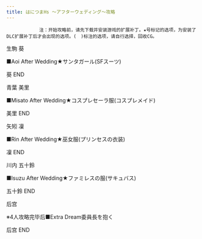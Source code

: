 ```yaml
---
title: はにつまHs ～アフターウェディング～攻略
---
```


                注：开始攻略前，请先下载并安装游戏的扩展补丁。★号标记的选项，为安装了DLC扩展补丁后才会出现的选项。(　)标注的选项，请自行选择，回收CG。

生駒 葵

■Aoi After Wedding★サンタガール(SFスーツ)

葵 END

青葉 美里

■Misato After Wedding★コスプレセーラ服(コスプレメイド)

美里 END

矢矧 凜

■Rin After Wedding★巫女服(プリンセスの衣装)

凜 END

川内 五十鈴

■Isuzu After Wedding★ファミレスの服(サキュバス)

五十鈴 END

后宫

※4人攻略完毕后■Extra Dream委員長を抱く

后宫 END
              
